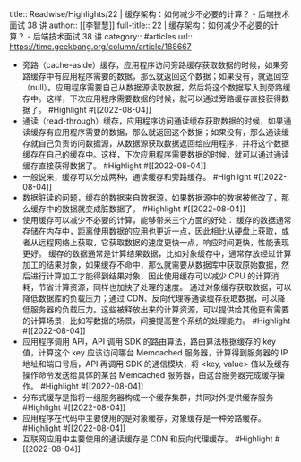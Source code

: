 title:: Readwise/Highlights/22 | 缓存架构：如何减少不必要的计算？ - 后端技术面试 38 讲
author:: [[李智慧]]
full-title:: 22 | 缓存架构：如何减少不必要的计算？ - 后端技术面试 38 讲
category:: #articles
url:: https://time.geekbang.org/column/article/188667

- 旁路（cache-aside）缓存，应用程序访问旁路缓存获取数据的时候，如果旁路缓存中有应用程序需要的数据，那么就返回这个数据；如果没有，就返回空（null）。应用程序需要自己从数据源读取数据，然后将这个数据写入到旁路缓存中。这样，下次应用程序需要数据的时候，就可以通过旁路缓存直接获得数据了。 #Highlight #[[2022-08-04]]
- 通读（read-through）缓存，应用程序访问通读缓存获取数据的时候，如果通读缓存有应用程序需要的数据，那么就返回这个数据；如果没有，那么通读缓存就自己负责访问数据源，从数据源获取数据返回给应用程序，并将这个数据缓存在自己的缓存中。这样，下次应用程序需要数据的时候，就可以通过通读缓存直接获得数据了。 #Highlight #[[2022-08-04]]
- 一般说来，缓存可以分成两种，通读缓存和旁路缓存。 #Highlight #[[2022-08-04]]
- 数据脏读的问题，缓存的数据来自数据源，如果数据源中的数据被修改了，那么缓存中的数据就变成脏数据了。 #Highlight #[[2022-08-04]]
- 使用缓存可以减少不必要的计算，能够带来三个方面的好处：
  缓存的数据通常存储在内存中，距离使用数据的应用也更近一点，因此相比从硬盘上获取，或者从远程网络上获取，它获取数据的速度更快一点，响应时间更快，性能表现更好。
  缓存的数据通常是计算结果数据，比如对象缓存中，通常存放经过计算加工的结果对象，如果缓存不命中，那么就需要从数据库中获取原始数据，然后进行计算加工才能得到结果对象，因此使用缓存可以减少 CPU 的计算消耗，节省计算资源，同样也加快了处理的速度。
  通过对象缓存获取数据，可以降低数据库的负载压力；通过 CDN、反向代理等通读缓存获取数据，可以降低服务器的负载压力。这些被释放出来的计算资源，可以提供给其他更有需要的计算场景，比如写数据的场景，间接提高整个系统的处理能力。 #Highlight #[[2022-08-04]]
- 应用程序调用 API，API 调用 SDK 的路由算法，路由算法根据缓存的 key 值，计算这个 key 应该访问哪台 Memcached 服务器，计算得到服务器的 IP 地址和端口号后，API 再调用 SDK 的通信模块，将 <key, value> 值以及缓存操作命令发送给具体的某台 Memcached 服务器，由这台服务器完成缓存操作。 #Highlight #[[2022-08-04]]
- 分布式缓存是指将一组服务器构成一个缓存集群，共同对外提供缓存服务 #Highlight #[[2022-08-04]]
- 应用程序在代码中主要使用的是对象缓存，对象缓存是一种旁路缓存。 #Highlight #[[2022-08-04]]
- 互联网应用中主要使用的通读缓存是 CDN 和反向代理缓存。 #Highlight #[[2022-08-04]]